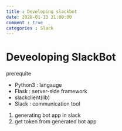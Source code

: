```yaml
---
title : Developing slackbot
date: 2020-01-13 21:00:00
comment : true
categories : Slack 
---
```


# Deveoloping SlackBot

prerequite
- Python3 : langauge
- Flask : server-side framework
- slackclient(lib)
- Slack : communication tool


1. generating bot app in slack
2. get token from generated bot app
